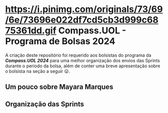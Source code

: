 # https://i.pinimg.com/originals/73/69/6e/73696e022df7cd5cb3d999c6875361dd.gif Compass.UOL - Programa de Bolsas 2024
A criação deste repositório foi requerido aos bolsistas do programa da ***Compass.UOL 2024*** para uma melhor organização dos envios das Sprints durante o período da bolsa, além de conter uma breve apresentação sobre o bolsista na seção a seguir 😛.
## Um pouco sobre Mayara Marques
## Organização das Sprints
